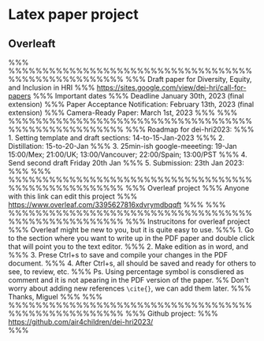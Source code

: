 # Latex paper project


## Overleaft
%%%
%%%%%%%%%%%%%%%%%%%%%%%%%%%%%%%%%%%%%%%%%%%%%%%%%%%%%
%%% Draft paper for Diversity, Equity, and Inclusion in HRI
%%% https://sites.google.com/view/dei-hri/call-for-papers
%%% Important dates 
%%% Deadline January 30th, 2023 (final extension)
%%% Paper Acceptance Notification: February 13th, 2023 (final extension)
%%% Camera-Ready Paper: March 1st, 2023
%%%
%%%
%%%%%%%%%%%%%%%%%%%%%%%%%%%%%%%%%%%%%%%%%%%%%%%%%%%%%
%%% Roadmap for dei-hri2023:
%%% 1. Setting template and draft sections: 14-to-15-Jan-2023
%%% 2. Distillation: 15-to-20-Jan
%%% 3. 25min-ish google-meeeting: 19-Jan 15:00/Mex; 21:00/UK; 13:00/Vancouver; 22:00/Spain; 13:00/PST 
%%% 4. Send second draft Friday 20th Jan
%%% 5. Submission: 23th Jan 2023: 
%%%
%%%
%%%%%%%%%%%%%%%%%%%%%%%%%%%%%%%%%%%%%%%%%%%%%%%%%%%%%
%%% Overleaf project
%%% Anyone with this link can edit this project
%%% https://www.overleaf.com/3395627816xdvrymdbqqft
%%%
%%%
%%%%%%%%%%%%%%%%%%%%%%%%%%%%%%%%%%%%%%%%%%%%%%%%%%%%%
%%% Instrucitons for overleaf project
%%% Overleaf might be new to you, but it is quite easy to use. 
%%% 1. Go to the section where you want to write up in the PDF paper and double click that will point you to the text editor. 
%%% 2. Make edition as in word, and
%%% 3. Prese Ctrl+s to save and compile your changes in the PDF document.
%%% 4. After Ctrl+s, all should be saved and ready for others to see, to review, etc.
%%% Ps. Using percentage symbol is consdiered as comment and it is not apearing in the PDF version of the paper.
%% Don't worry about adding new references `\cite{}`, we can add them later.
%%% Thanks, Miguel
%%%
%%%
%%%%%%%%%%%%%%%%%%%%%%%%%%%%%%%%%%%%%%%%%%%%%%%%%%%%%
%%% Github project:
%%% https://github.com/air4children/dei-hri2023/  
%%%


